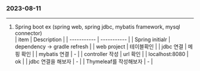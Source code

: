### 2023-08-11
---
1. Spring boot ex (spring web, spring jdbc, mybatis framework, mysql connector)   
    | item | Description |
    | ----------- | ----------- |
    | Spring initialr | dependency -> gradle refresh |
    | web project | 테이블확인 |
    | jdbc 연결 | 메핑 확인 |
    | mybatis 연결 | - |
    | controller 작성 | url 확인 |
    | localhost:8080 | ok |
    | jdbc 연결을 해보자 | - |
    | Thymeleaf를 작성해보자 | - |




